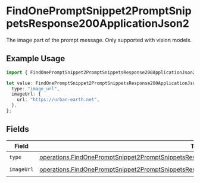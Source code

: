 # FindOnePromptSnippet2PromptSnippetsResponse200ApplicationJson2

The image part of the prompt message. Only supported with vision models.

## Example Usage

```typescript
import { FindOnePromptSnippet2PromptSnippetsResponse200ApplicationJson2 } from "@orq-ai/node/models/operations";

let value: FindOnePromptSnippet2PromptSnippetsResponse200ApplicationJson2 = {
  type: "image_url",
  imageUrl: {
    url: "https://urban-earth.net",
  },
};
```

## Fields

| Field                                                                                                                                                                                                                  | Type                                                                                                                                                                                                                   | Required                                                                                                                                                                                                               | Description                                                                                                                                                                                                            |
| ---------------------------------------------------------------------------------------------------------------------------------------------------------------------------------------------------------------------- | ---------------------------------------------------------------------------------------------------------------------------------------------------------------------------------------------------------------------- | ---------------------------------------------------------------------------------------------------------------------------------------------------------------------------------------------------------------------- | ---------------------------------------------------------------------------------------------------------------------------------------------------------------------------------------------------------------------- |
| `type`                                                                                                                                                                                                                 | [operations.FindOnePromptSnippet2PromptSnippetsResponse200ApplicationJSONResponseBody1VersionsType](../../models/operations/findonepromptsnippet2promptsnippetsresponse200applicationjsonresponsebody1versionstype.md) | :heavy_check_mark:                                                                                                                                                                                                     | N/A                                                                                                                                                                                                                    |
| `imageUrl`                                                                                                                                                                                                             | [operations.FindOnePromptSnippet2PromptSnippetsResponse200ApplicationJSONImageUrl](../../models/operations/findonepromptsnippet2promptsnippetsresponse200applicationjsonimageurl.md)                                   | :heavy_check_mark:                                                                                                                                                                                                     | N/A                                                                                                                                                                                                                    |